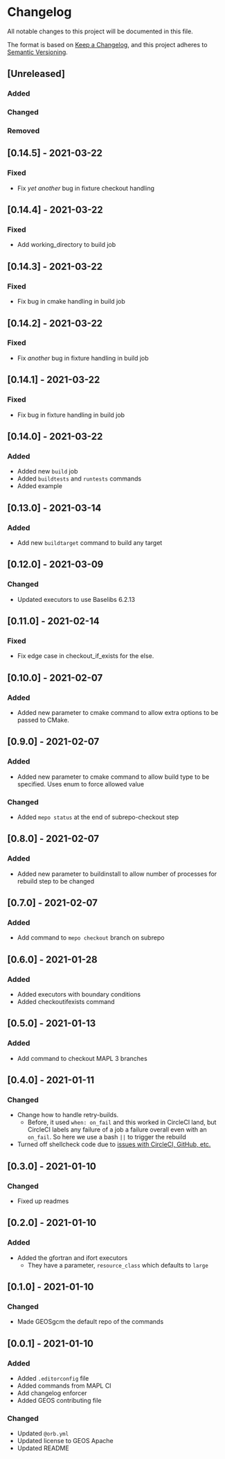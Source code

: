 # Changelog
All notable changes to this project will be documented in this file.

The format is based on [Keep a Changelog](https://keepachangelog.com/en/1.0.0/),
and this project adheres to [Semantic Versioning](https://semver.org/spec/v2.0.0.html).

## [Unreleased]

### Added

### Changed

### Removed

## [0.14.5] - 2021-03-22

### Fixed

- Fix *yet another* bug in fixture checkout handling

## [0.14.4] - 2021-03-22

### Fixed

- Add working_directory to build job

## [0.14.3] - 2021-03-22

### Fixed

- Fix bug in cmake handling in build job

## [0.14.2] - 2021-03-22

### Fixed

- Fix *another* bug in fixture handling in build job

## [0.14.1] - 2021-03-22

### Fixed

- Fix bug in fixture handling in build job

## [0.14.0] - 2021-03-22

### Added

- Added new `build` job
- Added `buildtests` and `runtests` commands
- Added example

## [0.13.0] - 2021-03-14

### Added

- Add new `buildtarget` command to build any target

## [0.12.0] - 2021-03-09

### Changed

- Updated executors to use Baselibs 6.2.13

## [0.11.0] - 2021-02-14

### Fixed

- Fix edge case in checkout_if_exists for the else.

## [0.10.0] - 2021-02-07

### Added

- Added new parameter to cmake command to allow extra options to be passed to CMake.

## [0.9.0] - 2021-02-07

### Added

- Added new parameter to cmake command to allow build type to be specified. Uses enum to force allowed value

### Changed

- Added `mepo status` at the end of subrepo-checkout step

## [0.8.0] - 2021-02-07

### Added

- Added new parameter to buildinstall to allow number of processes for rebuild step to be changed

## [0.7.0] - 2021-02-07

### Added

- Add command to `mepo checkout` branch on subrepo

## [0.6.0] - 2021-01-28

### Added

- Added executors with boundary conditions
- Added checkoutifexists command

## [0.5.0] - 2021-01-13

### Added

- Add command to checkout MAPL 3 branches

## [0.4.0] - 2021-01-11

### Changed

- Change how to handle retry-builds.
  - Before, it used `when: on_fail` and this worked in CircleCI land, but CircleCI labels any failure of a job a failure overall even with an `on_fail`. So here we use a bash `||` to trigger the rebuild
- Turned off shellcheck code due to [issues with CircleCI, GitHub, etc.](https://discuss.circleci.com/t/discussion-and-resolution-for-error-youre-using-an-rsa-key-with-sha-1-which-is-no-longer-allowed/42572/2?u=mathomp4)

## [0.3.0] - 2021-01-10

### Changed

- Fixed up readmes

## [0.2.0] - 2021-01-10

### Added

- Added the gfortran and ifort executors
  - They have a parameter, `resource_class` which defaults to `large`

## [0.1.0] - 2021-01-10

### Changed

- Made GEOSgcm the default repo of the commands

## [0.0.1] - 2021-01-10

### Added

- Added `.editorconfig` file
- Added commands from MAPL CI
- Add changelog enforcer
- Added GEOS contributing file

### Changed

- Updated `@orb.yml`
- Updated license to GEOS Apache
- Updated README

